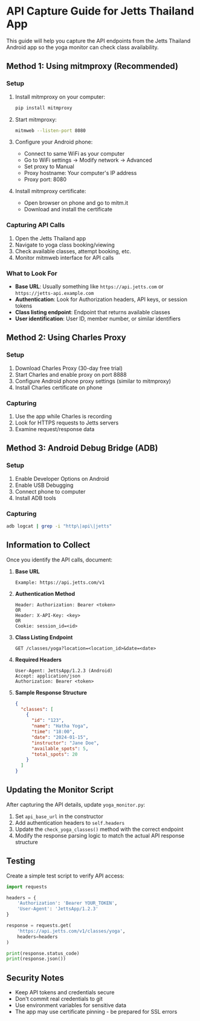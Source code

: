# API Capture Guide for Jetts Thailand App

This guide will help you capture the API endpoints from the Jetts Thailand Android app so the yoga monitor can check class availability.

## Method 1: Using mitmproxy (Recommended)

### Setup
1. Install mitmproxy on your computer:
   ```bash
   pip install mitmproxy
   ```

2. Start mitmproxy:
   ```bash
   mitmweb --listen-port 8080
   ```

3. Configure your Android phone:
   - Connect to same WiFi as your computer
   - Go to WiFi settings → Modify network → Advanced
   - Set proxy to Manual
   - Proxy hostname: Your computer's IP address
   - Proxy port: 8080

4. Install mitmproxy certificate:
   - Open browser on phone and go to mitm.it
   - Download and install the certificate

### Capturing API Calls
1. Open the Jetts Thailand app
2. Navigate to yoga class booking/viewing
3. Check available classes, attempt booking, etc.
4. Monitor mitmweb interface for API calls

### What to Look For
- **Base URL**: Usually something like `https://api.jetts.com` or `https://jetts-api.example.com`
- **Authentication**: Look for Authorization headers, API keys, or session tokens
- **Class listing endpoint**: Endpoint that returns available classes
- **User identification**: User ID, member number, or similar identifiers

## Method 2: Using Charles Proxy

### Setup
1. Download Charles Proxy (30-day free trial)
2. Start Charles and enable proxy on port 8888
3. Configure Android phone proxy settings (similar to mitmproxy)
4. Install Charles certificate on phone

### Capturing
1. Use the app while Charles is recording
2. Look for HTTPS requests to Jetts servers
3. Examine request/response data

## Method 3: Android Debug Bridge (ADB)

### Setup
1. Enable Developer Options on Android
2. Enable USB Debugging
3. Connect phone to computer
4. Install ADB tools

### Capturing
```bash
adb logcat | grep -i "http\|api\|jetts"
```

## Information to Collect

Once you identify the API calls, document:

1. **Base URL**
   ```
   Example: https://api.jetts.com/v1
   ```

2. **Authentication Method**
   ```
   Header: Authorization: Bearer <token>
   OR
   Header: X-API-Key: <key>
   OR
   Cookie: session_id=<id>
   ```

3. **Class Listing Endpoint**
   ```
   GET /classes/yoga?location=<location_id>&date=<date>
   ```

4. **Required Headers**
   ```
   User-Agent: JettsApp/1.2.3 (Android)
   Accept: application/json
   Authorization: Bearer <token>
   ```

5. **Sample Response Structure**
   ```json
   {
     "classes": [
       {
         "id": "123",
         "name": "Hatha Yoga",
         "time": "18:00",
         "date": "2024-01-15",
         "instructor": "Jane Doe",
         "available_spots": 5,
         "total_spots": 20
       }
     ]
   }
   ```

## Updating the Monitor Script

After capturing the API details, update `yoga_monitor.py`:

1. Set `api_base_url` in the constructor
2. Add authentication headers to `self.headers`
3. Update the `check_yoga_classes()` method with the correct endpoint
4. Modify the response parsing logic to match the actual API response structure

## Testing

Create a simple test script to verify API access:

```python
import requests

headers = {
    'Authorization': 'Bearer YOUR_TOKEN',
    'User-Agent': 'JettsApp/1.2.3'
}

response = requests.get(
    'https://api.jetts.com/v1/classes/yoga',
    headers=headers
)

print(response.status_code)
print(response.json())
```

## Security Notes

- Keep API tokens and credentials secure
- Don't commit real credentials to git
- Use environment variables for sensitive data
- The app may use certificate pinning - be prepared for SSL errors